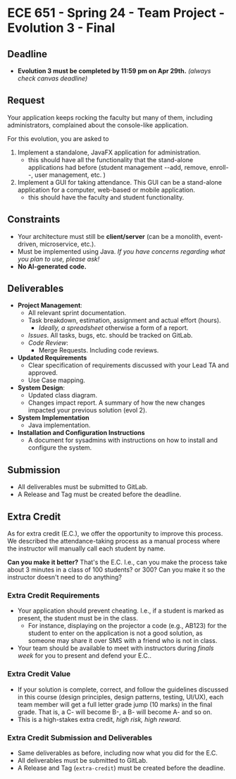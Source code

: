 # ECE 651 - Spring 24 - Team Project - Evolution 3 - Final
## Deadline
- **Evolution 3 must be completed by 11:59 pm on Apr 29th.** *(always check canvas deadline)*

## Request
Your application keeps rocking the faculty but many of them, including administrators, complained about the console-like application. 

For this evolution, you are asked to 
1. Implement a standalone, JavaFX application for administration. 
    - this should have all the functionality that the stand-alone applications had before (student management --add, remove, enroll--, user management, etc. )
2. Implement a GUI for taking attendance. This GUI can be a stand-alone application for a computer, web-based or mobile application. 
    - this should have the faculty and student functionality. 

## Constraints
- Your architecture must still be **client/server** (can be a monolith, event-driven, microservice, etc.).
- Must be implemented using Java. *If you have concerns regarding what you plan to use, please ask!*
- **No AI-generated code.**

## Deliverables
- **Project Management**:
    - All relevant sprint documentation.
    - Task breakdown, estimation, assignment and actual effort (hours). 
        - *Ideally, a spreadsheet* otherwise a form of a report.
    - *Issues*. All tasks, bugs, etc. should be tracked on GitLab.
    - *Code Review*:
        - Merge Requests. Including code reviews. 
- **Updated Requirements**
    - Clear specification of requirements discussed with your Lead TA and approved. 
    - Use Case mapping. 
- **System Design**:
    - Updated class diagram. 
    - Changes impact report. A summary of how the new changes impacted your previous solution (evol 2). 
- **System Implementation**
    - Java implementation. 
- **Installation and Configuration Instructions**
    - A document for sysadmins with instructions on how to install and configure the system.

## Submission
- All deliverables must be submitted to GitLab. 
- A Release and Tag must be created before the deadline. 

## Extra Credit 
As for extra credit (E.C.), we offer the opportunity to improve this process. 
We described the attendance-taking process as a manual process where the instructor will manually call each student by name. 

**Can you make it better?** That's the E.C. 
I.e., can you make the process take about 3 minutes in a class of 100 students? or 300? 
Can you make it so the instructor doesn't need to do anything?

### Extra Credit Requirements
- Your application should prevent cheating. I.e., if a student is marked as present, the student must be in the class. 
    - For instance, displaying on the projector a code (e.g., AB123) for the student to enter on the application is not a good solution, as someone may share it over SMS with a friend who is not in class.
- Your team should be available to meet with instructors during *finals week* for you to present and defend your E.C..

### Extra Credit Value
- If your solution is complete, correct, and follow the guidelines discussed in this course (design principles, design patterns, testing, UI/UX), each team member will get a full letter grade jump (10 marks) in the final grade. That is, a C- will become B-, a B- will become A- and so on. 
- This is a high-stakes extra credit, _high risk, high reward_.

### Extra Credit Submission and Deliverables
- Same deliverables as before, including now what you did for the E.C.
- All deliverables must be submitted to GitLab. 
- A Release and Tag (`extra-credit`) must be created before the deadline. 